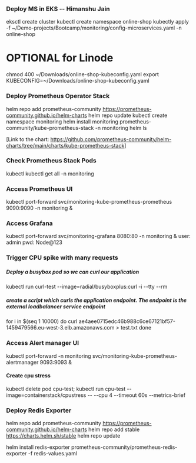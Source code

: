 ### Deploy MS in EKS -- Himanshu Jain
eksctl create cluster
kubectl create namespace online-shop
kubectly apply -f ~/Demo-projects/Bootcamp/monitoring/config-microservices.yaml -n online-shop

# OPTIONAL for Linode
chmod 400 ~/Downloads/online-shop-kubeconfig.yaml
export KUBECONFIG=~/Downloads/online-shop-kubeconfig.yaml


### Deploy Prometheus Operator Stack
helm repo add prometheus-community https://prometheus-community.github.io/helm-charts
helm repo update
kubectl create namespace monitoring
helm install monitoring prometheus-community/kube-prometheus-stack -n monitoring
helm ls

[Link to the chart: https://github.com/prometheus-community/helm-charts/tree/main/charts/kube-prometheus-stack]

### Check Prometheus Stack Pods
kubectl 
kubectl get all -n monitoring

### Access Prometheus UI
kubectl port-forward svc/monitoring-kube-prometheus-prometheus 9090:9090 -n monitoring &

### Access Grafana
kubectl port-forward svc/monitoring-grafana 8080:80 -n monitoring &
user: admin
pwd: Node@123

### Trigger CPU spike with many requests

##### Deploy a busybox pod so we can curl our application 
kubectl run curl-test --image=radial/busyboxplus:curl -i --tty --rm

##### create a script which curls the application endpoint. The endpoint is the external loadbalancer service endpoint
for i in $(seq 1 10000)
do
  curl ae4aee0715edc46b988c6ce67121bf57-1459479566.eu-west-3.elb.amazonaws.com > test.txt
done


### Access Alert manager UI
kubectl port-forward -n monitoring svc/monitoring-kube-prometheus-alertmanager 9093:9093 &

#### Create cpu stress
kubectl delete pod cpu-test; kubectl run cpu-test --image=containerstack/cpustress -- --cpu 4 --timeout 60s --metrics-brief


### Deploy Redis Exporter
helm repo add prometheus-community https://prometheus-community.github.io/helm-charts
helm repo add stable https://charts.helm.sh/stable
helm repo update

helm install redis-exporter prometheus-community/prometheus-redis-exporter -f redis-values.yaml
